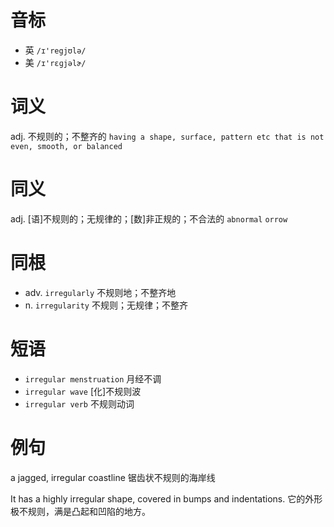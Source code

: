 # 音标

- 英 `/ɪ'regjʊlə/`
- 美 `/ɪ'rɛɡjəlɚ/`

# 词义

adj. 不规则的；不整齐的
`having a shape, surface, pattern etc that is not even, smooth, or balanced`

# 同义

adj. [语]不规则的；无规律的；[数]非正规的；不合法的
`abnormal` `orrow`

# 同根

- adv. `irregularly` 不规则地；不整齐地
- n. `irregularity` 不规则；无规律；不整齐

# 短语

- `irregular menstruation` 月经不调
- `irregular wave` [化]不规则波
- `irregular verb` 不规则动词

# 例句

a jagged, irregular coastline
锯齿状不规则的海岸线

It has a highly irregular shape, covered in bumps and indentations.
它的外形极不规则，满是凸起和凹陷的地方。


